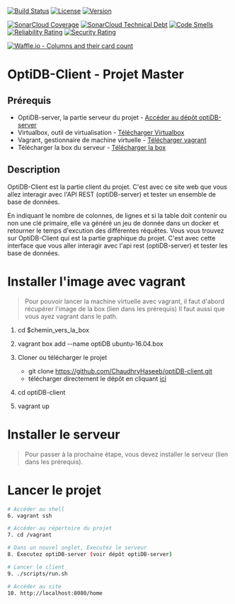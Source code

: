 [![Build Status](https://img.shields.io/travis/ChaudhryHaseeb/optiDB-client/master.svg?style=flat-square)](https://travis-ci.org/ChaudhryHaseeb/optiDB-client)
[![License](https://img.shields.io/github/license/ChaudhryHaseeb/optiDB-client.svg?style=flat-square)](LICENSE)
[![Version](https://img.shields.io/github/tag/ChaudhryHaseeb/optiDB-client.svg?label=version&style=flat-square)](build.gradle)

[![SonarCloud Coverage](https://sonarcloud.io/api/project_badges/measure?project=org.optidb%3Aoptidb-client&metric=coverage)](https://sonarcloud.io/dashboard?id=org.optidb%3Aoptidb-client)
[![SonarCloud Technical Debt](https://sonarcloud.io/api/project_badges/measure?project=org.optidb%3Aoptidb-client&metric=sqale_index)](https://sonarcloud.io/dashboard?id=org.optidb%3Aoptidb-client)
[![Code Smells](https://sonarcloud.io/api/project_badges/measure?project=org.optidb%3Aoptidb-client&metric=code_smells)](https://sonarcloud.io/dashboard?id=org.optidb%3Aoptidb-client)
[![Reliability Rating](https://sonarcloud.io/api/project_badges/measure?project=org.optidb%3Aoptidb-client&metric=reliability_rating)](https://sonarcloud.io/dashboard?id=org.optidb%3Aoptidb-client)
[![Security Rating](https://sonarcloud.io/api/project_badges/measure?project=org.optidb%3Aoptidb-client&metric=security_rating)](https://sonarcloud.io/dashboard?id=org.optidb%3Aoptidb-client)

[![Waffle.io - Columns and their card count](https://badge.waffle.io/ChaudhryHaseeb/optiDB-client.svg?columns=all)](https://waffle.io/ChaudhryHaseeb/optiDB-client)


# OptiDB-Client - Projet Master

## Prérequis
* OptiDB-server, la partie serveur du projet - [Accéder au dépôt optiDB-server](https://github.com/DaJaime/optiDB-server)
* Virtualbox, outil de virtualisation - [Télécharger Virtualbox](https://www.virtualbox.org/wiki/Downloads)
* Vagrant, gestionnaire de machine virtuelle - [Télécharger vagrant](https://www.vagrantup.com/downloads.html)
* Télécharger la box du serveur - [Télécharger la box](https://github.com/jose-lpa/packer-ubuntu_lts/releases/download/v3.1/ubuntu-16.04.box)

## Description

OptiDB-Client est la partie client du projet. C'est avec ce site web que vous allez interagir avec l'API REST (optiDB-server) et tester un ensemble de base de données.

En indiquant le nombre de colonnes, de lignes et si la table doit contenir ou non une clé primaire, elle va généré un jeu de donnée dans un docker et retourner le temps d'excution des différentes réquêtes.
Vous vous trouvez sur OptiDB-Client qui est la partie graphique du projet. C'est avec cette interface que vous aller interagir avec l'api rest (optiDB-server) et tester les base de données.



# Installer l'image avec vagrant

>Pour pouvoir lancer la machine virtuelle avec vagrant, il faut d'abord récupérer l'image de la box (lien dans les prérequis)
Il faut aussi que vous ayez vagrant dans le path.


1. cd $chemin_vers_la_box

2. vagrant box add --name optiDB ubuntu-16.04.box

3. Cloner ou télécharger le projet
    - git clone https://github.com/ChaudhryHaseeb/optiDB-client.git 
    - télécharger directement le dépôt en cliquant [ici](https://github.com/ChaudhryHaseeb/optiDB-client/archive/master.zip)

4. cd optiDB-client

5. vagrant up 

# Installer le serveur
> Pour passer à la prochaine étape, vous devez installer le serveur (lien dans les prérequis).

# Lancer le projet

```bash
# Accéder au shell
6. vagrant ssh

# Accéder au répertoire du projet
7. cd /vagrant

# Dans un nouvel onglet, Executez le serveur
8. Executez optiDB-server (voir dépôt optiDB-server)

# Lancer le client
9. ./scripts/run.sh

# Accéder au site
10. http://localhost:8080/home
```


